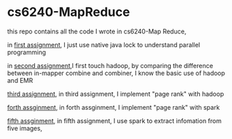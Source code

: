 # cs6240-MapReduce

this repo contains all the code I wrote in cs6240-Map Reduce, 

in [first assignment](./CS6240_Chengze_Li_1/src), I just use native java lock to understand parallel programming

in [second assignment](./CS6240_Chengze_Li_2/code),I first touch hadoop, by comparing the difference between in-mapper combine and combiner, I know the basic use of hadoop and EMR

[third assignment](./CS6240_Chengze_Li_3/code), in third assignment, I implement "page rank" with hadoop

[forth assginment](./CS6240_Chengze_Li_4/code), in forth assginment, I implement "page rank" with spark

[fifth assginment](./CS6240_Chengze_Li_5/code), in fifth assignment, I use spark to extract infomation from five images, 
